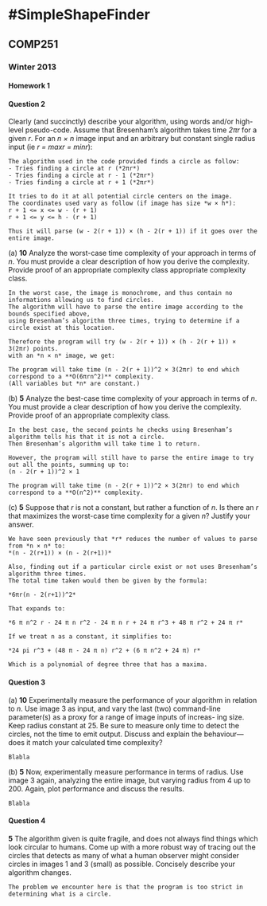 #SimpleShapeFinder
=============

## COMP251

### Winter 2013

#### Homework 1


#### Question 2

Clearly (and succinctly) describe your algorithm, using words and/or high-level pseudo-code. Assume that Bresenham’s algorithm takes time *2πr* for a given *r*. For an *n × n* image input and an arbitrary but constant single radius input (ie *r = maxr = minr*):

	The algorithm used in the code provided finds a circle as follow:
	- Tries finding a circle at r (*2πr*)
	- Tries finding a circle at r - 1 (*2πr*)
	- Tries finding a circle at r + 1 (*2πr*)

	It tries to do it at all potential circle centers on the image.
	The coordinates used vary as follow (if image has size *w × h*):
	r + 1 <= x <= w - (r + 1)
	r + 1 <= y <= h - (r + 1)
	
	Thus it will parse (w - 2(r + 1)) × (h - 2(r + 1)) if it goes over the entire image.	


(a) **10** Analyze the worst-case time complexity of your approach in terms of *n*. You must provide a clear description of how you derive the complexity. Provide proof of an appropriate complexity class appropriate complexity class.

	In the worst case, the image is monochrome, and thus contain no informations allowing us to find circles.
	The algorithm will have to parse the entire image according to the bounds specified above,
	using Bresenham’s algorithm three times, trying to determine if a circle exist at this location.

	Therefore the program will try (w - 2(r + 1)) × (h - 2(r + 1)) × 3(2πr) points.
	with an *n × n* image, we get:
	
	The program will take time (n - 2(r + 1))^2 × 3(2πr) to end which correspond to a **O(6πrn^2)** complexity.
	(All variables but *n* are constant.)


(b) **5** Analyze the best-case time complexity of your approach in terms of *n*. You must provide a clear description of how you derive the complexity. Provide proof of an appropriate complexity class.

	In the best case, the second points he checks using Bresenham’s algorithm tells his that it is not a circle.
	Then Bresenham’s algorithm will take time 1 to return.
	
	However, the program will still have to parse the entire image to try out all the points, summing up to:
	(n - 2(r + 1))^2 × 1

	The program will take time (n - 2(r + 1))^2 × 3(2πr) to end which correspond to a **O(n^2)** complexity.


(c) **5** Suppose that *r* is not a constant, but rather a function of *n*. Is there an *r* that maximizes the worst-case time complexity for a given *n*? Justify your answer. 

	We have seen previously that *r* reduces the number of values to parse from *n × n* to:
	*(n - 2(r+1)) × (n - 2(r+1))*
	
	Also, finding out if a particular circle exist or not uses Bresenham’s algorithm three times.
	The total time taken would then be given by the formula:
	
	*6πr(n - 2(r+1))^2*
	
	That expands to:
	
	*6 π n^2 r - 24 π n r^2 - 24 π n r + 24 π r^3 + 48 π r^2 + 24 π r*

	If we treat n as a constant, it simplifies to:
	
	*24 pi r^3 + (48 π - 24 π n) r^2 + (6 π n^2 + 24 π) r*
	
	Which is a polynomial of degree three that has a maxima.


#### Question 3

(a) **10** Experimentally measure the performance of your algorithm in relation to *n*. Use image 3 as input, and vary the last (two) command-line parameter(s) as a proxy for a range of image inputs of increas- ing size. Keep radius constant at 25. Be sure to measure only time to detect the circles, not the time to emit output. Discuss and explain the behaviour—does it match your calculated time complexity?

	Blabla


(b) **5** Now, experimentally measure performance in terms of radius. Use image 3 again, analyzing the entire image, but varying radius from 4 up to 200. Again, plot performance and discuss the results. 

	Blabla


#### Question 4

**5** The algorithm given is quite fragile, and does not always find things which look circular to humans. 
Come up with a more robust way of tracing out the circles that detects as many of what a human observer might consider circles in images 1 and 3 (small) as possible. Concisely describe your algorithm changes. 

	The problem we encounter here is that the program is too strict in determining what is a circle.
	
